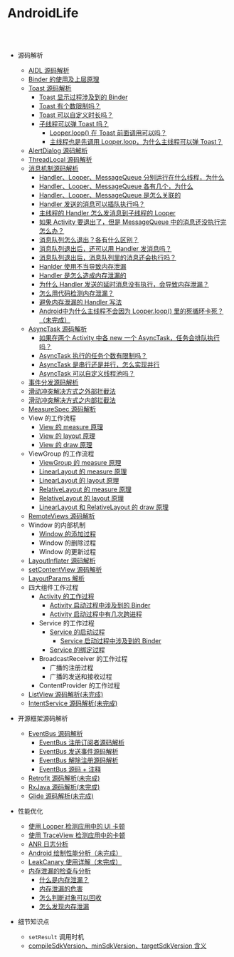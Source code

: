 AndroidLife
==

<br>
<br>


- 源码解析
	- [AIDL 源码解析](https://github.com/shadowwingz/AndroidLife/blob/master/article/AIDL%20%E6%BA%90%E7%A0%81%E8%A7%A3%E6%9E%90.md)
	- [Binder 的使用及上层原理](https://github.com/shadowwingz/AndroidLife/blob/master/article/Binder%20%E7%9A%84%E4%BD%BF%E7%94%A8%E5%8F%8A%E4%B8%8A%E5%B1%82%E5%8E%9F%E7%90%86.md)
	- [Toast 源码解析](https://github.com/shadowwingz/AndroidLife/blob/master/article/toast/toast.md)
    	- [Toast 显示过程涉及到的 Binder](https://github.com/shadowwingz/AndroidLife/blob/master/article/toast/toast.md#toast-%E6%98%BE%E7%A4%BA%E8%BF%87%E7%A8%8B%E6%B6%89%E5%8F%8A%E5%88%B0%E7%9A%84-binder)
		- [Toast 有个数限制吗？](https://github.com/shadowwingz/AndroidLife/blob/master/article/toast/toast.md#toast-%E6%9C%89%E4%B8%AA%E6%95%B0%E9%99%90%E5%88%B6%E5%90%97)
		- [Toast 可以自定义时长吗？](https://github.com/shadowwingz/AndroidLife/blob/master/article/toast/toast.md#toast-%E5%8F%AF%E4%BB%A5%E8%87%AA%E5%AE%9A%E4%B9%89%E6%97%B6%E9%95%BF%E5%90%97)
	    - [子线程可以弹 Toast 吗？](https://github.com/shadowwingz/AndroidLife/blob/master/article/show_toast_in_thread/show_toast_in_thread.md)
	    	- [Looper.loop() 在 Toast 前面调用可以吗？](https://github.com/shadowwingz/AndroidLife/blob/master/article/show_toast_in_thread/show_toast_in_thread.md#looperloop-%E5%9C%A8-toast-%E5%89%8D%E9%9D%A2%E8%B0%83%E7%94%A8%E5%8F%AF%E4%BB%A5%E5%90%97)
	    	- [主线程也是先调用 Looper.loop，为什么主线程可以弹 Toast？](https://github.com/shadowwingz/AndroidLife/blob/master/article/show_toast_in_thread/show_toast_in_thread.md#%E4%B8%BB%E7%BA%BF%E7%A8%8B%E4%B9%9F%E6%98%AF%E5%85%88%E8%B0%83%E7%94%A8-looperloop%E4%B8%BA%E4%BB%80%E4%B9%88%E4%B8%BB%E7%BA%BF%E7%A8%8B%E5%8F%AF%E4%BB%A5%E5%BC%B9-toast)
	- [AlertDialog 源码解析](https://github.com/shadowwingz/AndroidLife/blob/master/article/AlertDialog%20%E6%BA%90%E7%A0%81%E8%A7%A3%E6%9E%90.md)
	- [ThreadLocal 源码解析](https://github.com/shadowwingz/AndroidLife/blob/master/article/ThreadLocal%20%E6%BA%90%E7%A0%81%E8%A7%A3%E6%9E%90.md)
	- [消息机制源码解析](https://github.com/shadowwingz/AndroidLife/blob/master/article/handler/handler.md)
	    - [Handler、Looper、MessageQueue 分别运行在什么线程，为什么](https://github.com/shadowwingz/AndroidLife/blob/master/article/handler/handler.md#handlerloopermessagequeue-%E5%88%86%E5%88%AB%E8%BF%90%E8%A1%8C%E5%9C%A8%E4%BB%80%E4%B9%88%E7%BA%BF%E7%A8%8B%E4%B8%BA%E4%BB%80%E4%B9%88)
	    - [Handler、Looper、MessageQueue 各有几个，为什么](https://github.com/shadowwingz/AndroidLife/blob/master/article/handler/handler.md#handlerloopermessagequeue-%E5%90%84%E6%9C%89%E5%87%A0%E4%B8%AA%E4%B8%BA%E4%BB%80%E4%B9%88)
	    - [Handler、Looper、MessageQueue 是怎么关联的](https://github.com/shadowwingz/AndroidLife/blob/master/article/handler/handler.md#handlerloopermessagequeue-%E6%98%AF%E6%80%8E%E4%B9%88%E5%85%B3%E8%81%94%E7%9A%84)
	    - [Handler 发送的消息可以插队执行吗？](https://github.com/shadowwingz/AndroidLife/blob/master/article/handler/handler.md#handler-%E5%8F%91%E9%80%81%E7%9A%84%E6%B6%88%E6%81%AF%E5%8F%AF%E4%BB%A5%E6%8F%92%E9%98%9F%E6%89%A7%E8%A1%8C%E5%90%97)
	    - [主线程的 Handler 怎么发消息到子线程的 Looper](https://github.com/shadowwingz/AndroidLife/blob/master/article/handler/handler.md#%E4%B8%BB%E7%BA%BF%E7%A8%8B%E7%9A%84-handler-%E6%80%8E%E4%B9%88%E5%8F%91%E6%B6%88%E6%81%AF%E5%88%B0%E5%AD%90%E7%BA%BF%E7%A8%8B%E7%9A%84-looper)
	    - [如果 Activity 要退出了，但是 MessageQueue 中的消息还没执行完怎么办？](https://github.com/shadowwingz/AndroidLife/blob/master/article/handler/handler.md#%E5%A6%82%E6%9E%9C-activity-%E8%A6%81%E9%80%80%E5%87%BA%E4%BA%86%E4%BD%86%E6%98%AF-messagequeue-%E4%B8%AD%E7%9A%84%E6%B6%88%E6%81%AF%E8%BF%98%E6%B2%A1%E6%89%A7%E8%A1%8C%E5%AE%8C%E6%80%8E%E4%B9%88%E5%8A%9E)
	    - [消息队列怎么退出？各有什么区别？](https://github.com/shadowwingz/AndroidLife/blob/master/article/how_messagequeue_quit/how_messagequeue_quit.md)
	    - [消息队列退出后，还可以用 Handler 发消息吗？](https://github.com/shadowwingz/AndroidLife/blob/master/article/handler/handler.md#%E6%B6%88%E6%81%AF%E9%98%9F%E5%88%97%E9%80%80%E5%87%BA%E5%90%8E%E8%BF%98%E5%8F%AF%E4%BB%A5%E7%94%A8-handler-%E5%8F%91%E6%B6%88%E6%81%AF%E5%90%97)
	    - [消息队列退出后，消息队列里的消息还会执行吗？](https://github.com/shadowwingz/AndroidLife/blob/master/article/handler/handler.md#%E6%B6%88%E6%81%AF%E9%98%9F%E5%88%97%E9%80%80%E5%87%BA%E5%90%8E%E6%B6%88%E6%81%AF%E9%98%9F%E5%88%97%E9%87%8C%E7%9A%84%E6%B6%88%E6%81%AF%E8%BF%98%E4%BC%9A%E6%89%A7%E8%A1%8C%E5%90%97)
	    - [Hanlder 使用不当导致内存泄漏](https://github.com/shadowwingz/AndroidLife/blob/master/article/handler_memory_leak/handler_memory_leak.md#hanlder-%E4%BD%BF%E7%94%A8%E4%B8%8D%E5%BD%93%E5%AF%BC%E8%87%B4%E5%86%85%E5%AD%98%E6%B3%84%E6%BC%8F)
	    - [Handler 是怎么造成内存泄漏的](https://github.com/shadowwingz/AndroidLife/blob/master/article/handler_memory_leak/handler_memory_leak.md#handler-%E6%98%AF%E6%80%8E%E4%B9%88%E9%80%A0%E6%88%90%E5%86%85%E5%AD%98%E6%B3%84%E6%BC%8F%E7%9A%84)
	    - [为什么 Handler 发送的延时消息没有执行，会导致内存泄漏？](https://github.com/shadowwingz/AndroidLife/blob/master/article/handler_memory_leak/handler_memory_leak.md#%E4%B8%BA%E4%BB%80%E4%B9%88-handler-%E5%8F%91%E9%80%81%E7%9A%84%E5%BB%B6%E6%97%B6%E6%B6%88%E6%81%AF%E6%B2%A1%E6%9C%89%E6%89%A7%E8%A1%8C%E4%BC%9A%E5%AF%BC%E8%87%B4%E5%86%85%E5%AD%98%E6%B3%84%E6%BC%8F)
	    - [怎么用代码检测内存泄漏？](https://github.com/shadowwingz/AndroidLife/blob/master/article/handler_memory_leak/handler_memory_leak.md#%E6%80%8E%E4%B9%88%E7%94%A8%E4%BB%A3%E7%A0%81%E6%A3%80%E6%B5%8B%E5%86%85%E5%AD%98%E6%B3%84%E6%BC%8F)
	    - [避免内存泄漏的 Handler 写法](https://github.com/shadowwingz/AndroidLife/blob/master/article/handler_memory_leak/handler_memory_leak.md#%E9%81%BF%E5%85%8D%E5%86%85%E5%AD%98%E6%B3%84%E6%BC%8F%E7%9A%84-handler-%E5%86%99%E6%B3%95)
	    - [Android中为什么主线程不会因为 Looper.loop() 里的死循环卡死？（未完成）]()
	- [AsyncTask 源码解析](https://github.com/shadowwingz/AndroidLife/blob/master/article/asynctask/asynctask.md)
	    - [如果在两个 Activity 中各 new 一个 AsyncTask，任务会排队执行吗？](https://github.com/shadowwingz/AndroidLife/blob/master/article/asynctask/asynctask.md#%E5%A6%82%E6%9E%9C%E5%9C%A8%E4%B8%A4%E4%B8%AA-activity-%E4%B8%AD%E5%90%84-new-%E4%B8%80%E4%B8%AA-asynctask%E4%BB%BB%E5%8A%A1%E4%BC%9A%E6%8E%92%E9%98%9F%E6%89%A7%E8%A1%8C%E5%90%97)
	    - [AsyncTask 执行的任务个数有限制吗？](https://github.com/shadowwingz/AndroidLife/blob/master/article/asynctask/asynctask.md#asynctask-%E6%89%A7%E8%A1%8C%E7%9A%84%E4%BB%BB%E5%8A%A1%E4%B8%AA%E6%95%B0%E6%9C%89%E9%99%90%E5%88%B6%E5%90%97)
	    - [AsyncTask 是串行还是并行，怎么实现并行](https://github.com/shadowwingz/AndroidLife/blob/master/article/asynctask/asynctask.md#asynctask-%E6%98%AF%E4%B8%B2%E8%A1%8C%E8%BF%98%E6%98%AF%E5%B9%B6%E8%A1%8C%E6%80%8E%E4%B9%88%E5%AE%9E%E7%8E%B0%E5%B9%B6%E8%A1%8C)
	    - [AsyncTask 可以自定义线程池吗？](https://github.com/shadowwingz/AndroidLife/blob/master/article/asynctask/asynctask.md#asynctask-%E5%8F%AF%E4%BB%A5%E8%87%AA%E5%AE%9A%E4%B9%89%E7%BA%BF%E7%A8%8B%E6%B1%A0%E5%90%97)
	- [事件分发源码解析](https://github.com/shadowwingz/AndroidLife/blob/master/article/%E4%BA%8B%E4%BB%B6%E5%88%86%E5%8F%91%E6%BA%90%E7%A0%81%E8%A7%A3%E6%9E%90.md)
	- [滑动冲突解决方式之外部拦截法](https://github.com/shadowwingz/AndroidLife/blob/master/article/%E6%BB%91%E5%8A%A8%E5%86%B2%E7%AA%81%E8%A7%A3%E5%86%B3%E6%96%B9%E5%BC%8F%E4%B9%8B%E5%A4%96%E9%83%A8%E6%8B%A6%E6%88%AA%E6%B3%95.md)
	- [滑动冲突解决方式之内部拦截法](https://github.com/shadowwingz/AndroidLife/blob/master/article/%E6%BB%91%E5%8A%A8%E5%86%B2%E7%AA%81%E8%A7%A3%E5%86%B3%E6%96%B9%E5%BC%8F%E4%B9%8B%E5%86%85%E9%83%A8%E6%8B%A6%E6%88%AA%E6%B3%95.md)
	- [MeasureSpec 源码解析](https://github.com/shadowwingz/AndroidLife/blob/master/article/MeasureSpec%20%E6%BA%90%E7%A0%81%E8%A7%A3%E6%9E%90.md)
	- View 的工作流程
	    - [View 的 measure 原理](https://github.com/shadowwingz/AndroidLife/blob/master/article/View%20%E7%9A%84%20measure%20%E5%8E%9F%E7%90%86.md)
	    - [View 的 layout 原理](https://github.com/shadowwingz/AndroidLife/blob/master/article/View%20%E7%9A%84%20layout%20%E5%8E%9F%E7%90%86.md)
	    - [View 的 draw 原理](https://github.com/shadowwingz/AndroidLife/blob/master/article/View%20%E7%9A%84%20draw%20%E5%8E%9F%E7%90%86.md)
	- ViewGroup 的工作流程
	    - [ViewGroup 的 measure 原理](https://github.com/shadowwingz/AndroidLife/blob/master/article/ViewGroup%20%E7%9A%84%20measure%20%E5%8E%9F%E7%90%86.md)
	    - [LinearLayout 的 measure 原理](https://github.com/shadowwingz/AndroidLife/blob/master/article/LinearLayout%20%E7%9A%84%20measure%20%E5%8E%9F%E7%90%86.md)
	    - [LinearLayout 的 layout 原理](https://github.com/shadowwingz/AndroidLife/blob/master/article/LinearLayout%20%E7%9A%84%20layout%20%E5%8E%9F%E7%90%86.md)
	    - [RelativeLayout 的 measure 原理](https://github.com/shadowwingz/AndroidLife/blob/master/article/RelativeLayout%20%E7%9A%84%20measure%20%E5%8E%9F%E7%90%86.md)
	    - [RelativeLayout 的 layout 原理](https://github.com/shadowwingz/AndroidLife/blob/master/article/RelativeLayout%20%E7%9A%84%20layout%20%E5%8E%9F%E7%90%86.md)
	    - [LinearLayout 和 RelativeLayout 的 draw 原理](https://github.com/shadowwingz/AndroidLife/blob/master/article/LinearLayout%20%E5%92%8C%20RelativeLayout%20%E7%9A%84%20draw%20%E5%8E%9F%E7%90%86.md)
	- [RemoteViews 源码解析](https://github.com/shadowwingz/AndroidLife/blob/master/article/RemoteViews%20%E6%BA%90%E7%A0%81%E8%A7%A3%E6%9E%90.md)
	- Window 的内部机制
	    - [Window 的添加过程](https://github.com/shadowwingz/AndroidLife/blob/master/article/Window%20%E7%9A%84%E6%B7%BB%E5%8A%A0%E8%BF%87%E7%A8%8B.md)
	    - Window 的删除过程
	    - Window 的更新过程
	- [LayoutInflater 源码解析](https://github.com/shadowwingz/AndroidLife/blob/master/article/LayoutInflater%20%E6%BA%90%E7%A0%81%E8%A7%A3%E6%9E%90.md)
	- [setContentView 源码解析](https://github.com/shadowwingz/AndroidLife/blob/master/article/setContentView%20%E6%BA%90%E7%A0%81%E8%A7%A3%E6%9E%90.md)
	- [LayoutParams 解析](https://github.com/shadowwingz/AndroidLife/blob/master/article/LayoutParams%E8%A7%A3%E6%9E%90.md)
	- 四大组件工作过程
	    - [Activity 的工作过程](https://github.com/shadowwingz/AndroidLife/blob/master/article/how_activity_start/how_activity_start.md)
	        - [Activity 启动过程中涉及到的 Binder](https://github.com/shadowwingz/AndroidLife/blob/master/article/how_activity_start/how_activity_start.md#activity-%E5%90%AF%E5%8A%A8%E8%BF%87%E7%A8%8B%E4%B8%AD%E6%B6%89%E5%8F%8A%E5%88%B0%E7%9A%84-binder)
	        - [Activity 启动过程中有几次跨进程](https://github.com/shadowwingz/AndroidLife/blob/master/article/how_activity_start/how_activity_start.md#activity-%E5%90%AF%E5%8A%A8%E8%BF%87%E7%A8%8B%E4%B8%AD%E6%9C%89%E5%87%A0%E6%AC%A1%E8%B7%A8%E8%BF%9B%E7%A8%8B)
	    - Service 的工作过程
	        - [Service 的启动过程](https://github.com/shadowwingz/AndroidLife/blob/master/article/how_service_start/how_service_start.md)
    	        - [Service 启动过程中涉及到的 Binder](https://github.com/shadowwingz/AndroidLife/blob/master/article/how_service_start/how_service_start.md#service-%E5%90%AF%E5%8A%A8%E8%BF%87%E7%A8%8B%E4%B8%AD%E6%B6%89%E5%8F%8A%E5%88%B0%E7%9A%84-binder)
	        - [Service 的绑定过程](https://github.com/shadowwingz/AndroidLife/blob/master/article/how_service_bind/how_service_bind.md)
	    - BroadcastReceiver 的工作过程
	        - 广播的注册过程
	        - 广播的发送和接收过程
	    - ContentProvider 的工作过程
	- [ListView 源码解析(未完成)](https://github.com/shadowwingz/AndroidLife/blob/master/article/listview/listview.md)
	- [IntentService 源码解析(未完成)](https://github.com/shadowwingz/AndroidLife/blob/master/article/intentservice/intentservice.md)

- 开源框架源码解析
    - [EventBus 源码解析](https://github.com/shadowwingz/AndroidLife/blob/master/article/eventbus/eventbus.md)
        - [EventBus 注册订阅者源码解析](https://github.com/shadowwingz/AndroidLife/blob/master/article/eventbus/eventbus_register.md)
        - [EventBus 发送事件源码解析](https://github.com/shadowwingz/AndroidLife/blob/master/article/eventbus/eventbus_post.md)
        - [EventBus 解除注册源码解析](https://github.com/shadowwingz/AndroidLife/blob/master/article/eventbus/eventbus_unregister.md)
        - [EventBus 源码 + 注释](https://github.com/shadowwingz/EventBus)
    - [Retrofit 源码解析(未完成)]()
    - [RxJava 源码解析(未完成)]()
    - [Glide 源码解析(未完成)]()

- 性能优化
    - [使用 Looper 检测应用中的 UI 卡顿](https://github.com/shadowwingz/AndroidLife/blob/master/article/use_looper_to_detect_ui/use_looper_to_detect_ui.md)
    - [使用 TraceView 检测应用中的卡顿](https://github.com/shadowwingz/AndroidLife/blob/master/article/trace_view/trace_view.md)
    - [ANR 日志分析](https://github.com/shadowwingz/AndroidLife/blob/master/article/anr_analysis/anr_analysis.md)
    - [Android 绘制性能分析（未完成）]()
    - [LeakCanary 使用详解（未完成）]()
    - [内存泄漏的检查与分析](https://github.com/shadowwingz/AndroidLife/blob/master/article/memory_leak/memory_leak.md)
        - [什么是内存泄漏？](https://github.com/shadowwingz/AndroidLife/blob/master/article/memory_leak/memory_leak.md#%E4%BB%80%E4%B9%88%E6%98%AF%E5%86%85%E5%AD%98%E6%B3%84%E6%BC%8F)
        - [内存泄漏的危害](https://github.com/shadowwingz/AndroidLife/blob/master/article/memory_leak/memory_leak.md#%E5%86%85%E5%AD%98%E6%B3%84%E6%BC%8F%E7%9A%84%E5%8D%B1%E5%AE%B3) 
        - [怎么判断对象可以回收](https://github.com/shadowwingz/AndroidLife/blob/master/article/memory_leak/memory_leak.md#%E6%80%8E%E4%B9%88%E5%88%A4%E6%96%AD%E5%AF%B9%E8%B1%A1%E5%8F%AF%E4%BB%A5%E5%9B%9E%E6%94%B6)
        - [怎么发现内存泄漏](https://github.com/shadowwingz/AndroidLife/blob/master/article/memory_leak/memory_leak.md#%E6%80%8E%E4%B9%88%E5%8F%91%E7%8E%B0%E5%86%85%E5%AD%98%E6%B3%84%E6%BC%8F)


- 细节知识点
    - `setResult` 调用时机
    - [compileSdkVersion、minSdkVersion、targetSdkVersion 含义](https://github.com/shadowwingz/AndroidLife/blob/master/article/compileSdkVersion%E3%80%81minSdkVersion%E3%80%81targetSdkVersion%20%E5%90%AB%E4%B9%89.md)

